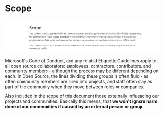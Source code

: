 # Scope

![scope](../images/scope.jpeg)

Microsoft's Code of Conduct, and any related Etiquette Guidelines apply to all open source collaborators: employees, contractors, contributors, and community members - although the process may be different depending on each.  In Open Source, the lines dividing these groups is often fluid - as often community members  are hired into projects, and staff often stay as part of the community when they move between roles or companies.

Also included in the scope of this document those externally influencing our projects and communities. Basically this means, that **we won't ignore harm done ot our communities if caused by an external person or group**.